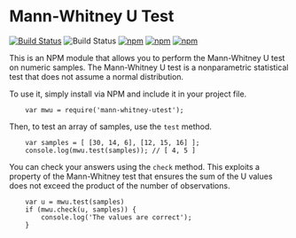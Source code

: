 # Mann-Whitney U Test

[![Build Status](https://travis-ci.org/lukem512/mann-whitney-utest.svg?branch=master)](https://travis-ci.org/lukem512/mann-whitney-utest) ![Build Status](https://david-dm.org/lukem512/mann-whitney-utest.svg)  [![npm](https://img.shields.io/npm/l/mann-whitney-utest.svg)](https://www.npmjs.com/package/mann-whitney-utest) [![npm](https://img.shields.io/npm/v/mann-whitney-utest.svg)](https://www.npmjs.com/package/mann-whitney-utest) [![npm](https://img.shields.io/npm/dm/mann-whitney-utest.svg)](https://www.npmjs.com/package/mann-whitney-utest)

This is an NPM module that allows you to perform the Mann-Whitney U test on numeric samples. The Mann-Whitney U test is a nonparametric statistical test that does not assume a normal distribution.

To use it, simply install via NPM and include it in your project file.

```
	var mwu = require('mann-whitney-utest');
```

Then, to test an array of samples, use the `test` method.

```
	var samples = [ [30, 14, 6], [12, 15, 16] ];
	console.log(mwu.test(samples)); // [ 4, 5 ]
```

You can check your answers using the `check` method. This exploits a property of the Mann-Whitney test that ensures the sum of the U values does not exceed the product of the number of observations.


```
	var u = mwu.test(samples)
	if (mwu.check(u, samples)) {
		console.log('The values are correct');
	}
```

